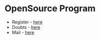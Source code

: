 # OpenSource Program
- Register - [here](https://www.townscript.com/e/edualgoacademy-opensource-program)
- Doubts - [here](https://github.com/edualgo/edualgo-opensource-program/discussions/)
- Mail - [here](mailto:founder@edualgoacademy.com)
